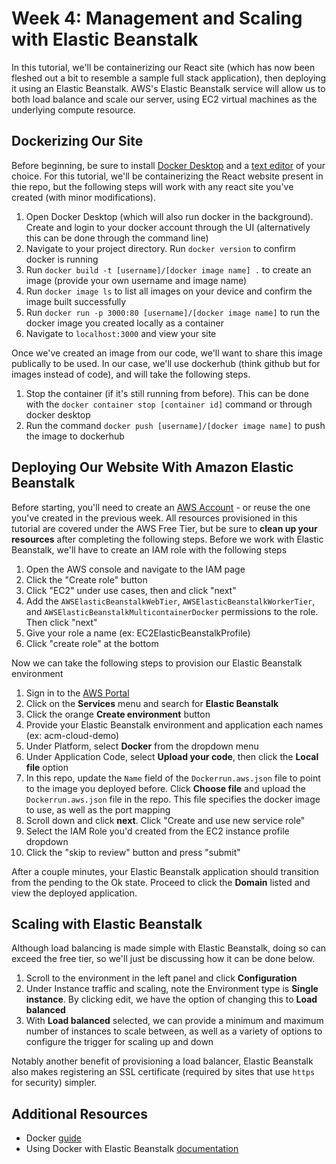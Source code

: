 # Week 4: Management and Scaling with Elastic Beanstalk

In this tutorial, we'll be containerizing our React site (which has now been fleshed out a bit to resemble a sample full stack application), then deploying it using an Elastic Beanstalk. AWS's Elastic Beanstalk service will allow us to both load balance and scale our server, using EC2 virtual machines as the underlying compute resource.

## Dockerizing Our Site

Before beginning, be sure to install [Docker Desktop](https://www.docker.com/products/docker-desktop/) and a [text editor](https://code.visualstudio.com/) of your choice. For this tutorial, we'll be containerizing the React website present in thie repo, but the following steps will work with any react site you've created (with minor modifications).

1. Open Docker Desktop (which will also run docker in the background). Create and login to your docker account through the UI (alternatively this can be done through the command line)
2. Navigate to your project directory.  Run `docker version` to confirm docker is running
3. Run `docker build -t [username]/[docker image name] .` to create an image (provide your own username and image name)
4. Run `docker image ls` to list all images on your device and confirm the image built successfully 
5. Run `docker run -p 3000:80 [username]/[docker image name]` to run the docker image you created locally as a container
6. Navigate to `localhost:3000` and view your site

Once we've created an image from our code, we'll want to share this image publically to be used. In our case, we'll use dockerhub (think github but for images instead of code), and will take the following steps.

1. Stop the container (if it's still running from before). This can be done with the `docker container stop [container id]` command or through docker desktop
2. Run the command `docker push [username]/[docker image name]` to push the image to dockerhub

## Deploying Our Website With Amazon Elastic Beanstalk

Before starting, you'll need to create an [AWS Account](https://portal.aws.amazon.com/billing/signup#/start/email) - or reuse the one you've created in the previous week. All resources provisioned in this tutorial are covered under the AWS Free Tier, but be sure to **clean up your resources** after completing the following steps. Before we work with Elastic Beanstalk, we'll have to create an IAM role with the following steps

1. Open the AWS console and navigate to the IAM page
2. Click the "Create role" button
3. Click "EC2" under use cases, then and click "next"
4. Add the `AWSElasticBeanstalkWebTier`, `AWSElasticBeanstalkWorkerTier`, and `AWSElasticBeanstalkMulticontainerDocker` permissions to the role. Then click "next"
5. Give your role a name (ex: EC2ElasticBeanstalkProfile)
6. Click "create role" at the bottom

Now we can take the following steps to provision our Elastic Beanstalk environment

1. Sign in to the [AWS Portal](https://signin.aws.amazon.com/)
2. Click on the **Services** menu and search for **Elastic Beanstalk**
3. Click the orange **Create environment** button
4. Provide your Elastic Beanstalk environment and application each names (ex: acm-cloud-demo)
5. Under Platform, select **Docker** from the dropdown menu
6. Under Application Code, select **Upload your code**, then click the **Local file** option
7. In this repo, update the `Name` field of the `Dockerrun.aws.json` file to point to the image you deployed before. Click **Choose file** and upload the `Dockerrun.aws.json` file in the repo. This file specifies the docker image to use, as well as the port mapping
8. Scroll down and click **next**. Click "Create and use new service role"
9. Select the IAM Role you'd created from the EC2 instance profile dropdown
10. Click the "skip to review" button and press "submit"

After a couple minutes, your Elastic Beanstalk application should transition from the pending to the Ok state. Proceed to click the **Domain** listed and view the deployed application.

## Scaling with Elastic Beanstalk

Although load balancing is made simple with Elastic Beanstalk, doing so can exceed the free tier, so we'll just be discussing how it can be done below.

1. Scroll to the environment in the left panel and click **Configuration**
2. Under Instance traffic and scaling, note the Environment type is **Single instance**. By clicking edit, we have the option of changing this to **Load balanced**
3. With **Load balanced** selected, we can provide a minimum and maximum number of instances to scale between, as well as a variety of options to configure the trigger for scaling up and down

Notably another benefit of provisioning a load balancer, Elastic Beanstalk also makes registering an SSL certificate (required by sites that use `https` for security) simpler.

## Additional Resources
* Docker [guide](https://docker-curriculum.com/)
* Using Docker with Elastic Beanstalk [documentation](https://docs.aws.amazon.com/elasticbeanstalk/latest/dg/create_deploy_docker.html)
